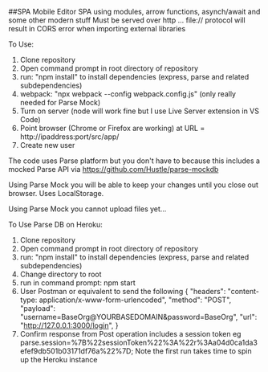 ##SPA Mobile Editor
SPA using modules, arrow functions, asynch/await and some other modern stuff
Must be served over http ... file:// protocol will result in CORS error when importing external libraries

To Use:

1. Clone repository
2. Open command prompt in root directory of repository
3. run: "npm install" to install dependencies (express, parse and related subdependencies)
4. webpack: "npx webpack --config webpack.config.js"   (only really needed for Parse Mock)
5. Turn on server (node will work fine but I use Live Server extension in VS Code)
6. Point browser (Chrome or Firefox are working) at URL = http://ipaddress:port/src/app/
7. Create new user

The code uses Parse platform
but you don't have to because this includes a mocked Parse API via https://github.com/Hustle/parse-mockdb

Using Parse Mock you will be able to keep your changes until you close out browser. Uses LocalStorage.

Using Parse Mock you cannot upload files yet...

To Use Parse DB on Heroku:
1. Clone repository
2. Open command prompt in root directory of repository
3. run: "npm install" to install dependencies (express, parse and related subdependencies)
4. Change directory to root
5. run in command prompt: npm start
6. User Postman or equivalent to send the following
{
    "headers": "content-type: application/x-www-form-urlencoded",
    "method": "POST",
    "payload": "username=BaseOrg@YOURBASEDOMAIN&password=BaseOrg",
    "url": "http://127.0.0.1:3000/login",
}
7. Confirm response from Post operation includes a session token
    eg parse.session=%7B%22sessionToken%22%3A%22r%3Aa04d0ca1da3efef9db501b03171df76a%22%7D; 
    Note the first run takes time to spin up the Heroku instance
